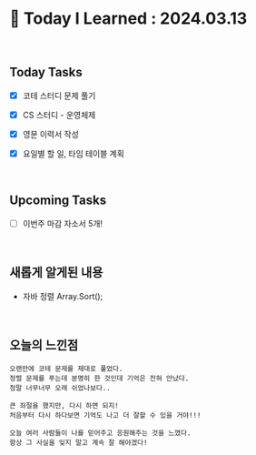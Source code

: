 # 📌 Today I Learned : 2024.03.13

<br>

## Today Tasks

- [x]  코테 스터디 문제 풀기
- [x]  CS 스터디 - 운영체제
- [x]  영문 이력서 작성
- [x]  요일별 할 일, 타임 테이블 계획


<br>

## Upcoming Tasks

- [ ]  이번주 마감 자소서 5개!

<br>

## 새롭게 알게된 내용

- 자바 정렬 Array.Sort();



<br>

## 오늘의 느낀점
```
오랜만에 코테 문제를 제대로 풀었다.
정렬 문제를 푸는데 분명히 한 것인데 기억은 전혀 안났다.
정말 너무너무 오래 쉬었나보다..

큰 좌절을 했지만, 다시 하면 되지!
처음부터 다시 하다보면 기억도 나고 더 잘할 수 있을 거야!!!

오늘 여러 사람들이 나를 믿어주고 응원해주는 것을 느꼈다.
항상 그 사실을 잊지 말고 계속 잘 해야겠다! 

```
